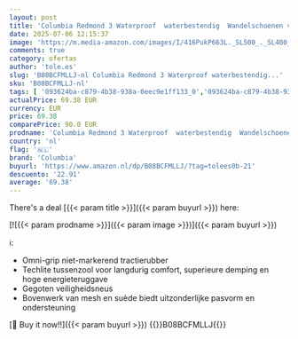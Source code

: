 ```yaml
---
layout: post
title: 'Columbia Redmond 3 Waterproof  waterbestendig  Wandelschoenen voor Dames  Bruin  Pebble/Red Coral   38.5 EU'
date: 2025-07-06 12:15:37
image: 'https://m.media-amazon.com/images/I/416PukP663L._SL500_._SL400_.jpg'
comments: true
category: ofertas
author: 'tole.es'
slug: 'B08BCFMLLJ-nl Columbia Redmond 3 Waterproof waterbestendig...'
sku: 'B08BCFMLLJ-nl'
tags: [ '093624ba-c879-4b38-938a-0eec9e1ff133_0','093624ba-c879-4b38-938a-0eec9e1ff133_3601','Arborist Merchandising Root','Damesmode','Damesschoenen','Kleding, schoenen & sieraden','Kleding, schoenen en sieraden','New Arrivals','Self Service','Special Features Stores','Trainings- & outdoorschoenen dames','Trekking- & hikingschoeisel dames','Wandelschoenen dames','columbia','🇳🇱', ]
actualPrice: 69.38 EUR
currency: EUR
price: 69.38
comparePrice: 90.0 EUR
prodname: 'Columbia Redmond 3 Waterproof  waterbestendig  Wandelschoenen voor Dames  Bruin  Pebble/Red Coral   38.5 EU'
country: 'nl'
flag: '🇳🇱'
brand: 'Columbia'
buyurl: 'https://www.amazon.nl/dp/B08BCFMLLJ/?tag=tolees0b-21'
descuento: '22.91'
average: '69.38'
---
```


There's a deal [{{< param title >}}]({{< param buyurl >}})  here:

[![{{< param prodname >}}]({{< param image >}})]({{< param buyurl >}})

ℹ️:

- Omni-grip niet-markerend tractierubber
- Techlite tussenzool voor langdurig comfort, superieure demping en hoge energieteruggave
- Gegoten veiligheidsneus
- Bovenwerk van mesh en suède biedt uitzonderlijke pasvorm en ondersteuning

[🛒 Buy it now!!]({{< param buyurl >}})
{{<world>}}B08BCFMLLJ{{</world>}}
